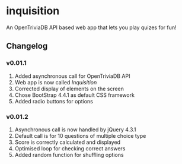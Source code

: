 # inquisition
An OpenTriviaDB API based web app that lets you play quizes for fun!

## Changelog
### v0.01.1
1. Added asynchronous call for OpenTriviaDB API
2. Web app is now called _Inquisition_
3. Corrected display of elements on the screen
4. Chose BootStrap 4.4.1 as default CSS framework
5. Added radio buttons for options

### v0.01.2
1. Asynchronous call is now handled by jQuery 4.3.1
2. Default call is for 10 questions of multiple choice type
3. Score is correctly calculated and displayed
4. Optimised loop for checking correct answers
5. Added random function for shuffling options
